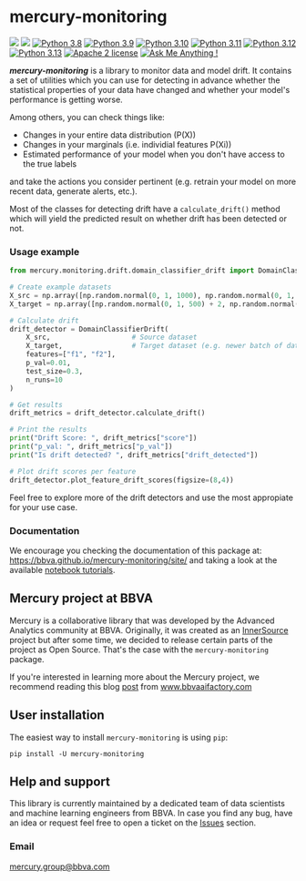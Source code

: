 # mercury-monitoring

[![](https://github.com/BBVA/mercury-monitoring/actions/workflows/test.yml/badge.svg)](https://github.com/BBVA/mercury-monitoring)
![](https://img.shields.io/badge/latest-1.1.3-blue)
[![Python 3.8](https://img.shields.io/badge/python-3.8-blue.svg)](https://www.python.org/downloads/release/python-3816/)
[![Python 3.9](https://img.shields.io/badge/python-3.9-blue.svg)](https://www.python.org/downloads/release/python-3916/)
[![Python 3.10](https://img.shields.io/badge/python-3.10-blue.svg)](https://www.python.org/downloads/release/python-31011/)
[![Python 3.11](https://img.shields.io/badge/python-3.11-blue.svg)](https://www.python.org/downloads/release/python-3119/)
[![Python 3.12](https://img.shields.io/badge/python-3.12-blue.svg)](https://www.python.org/downloads/release/python-3128/)
[![Python 3.13](https://img.shields.io/badge/python-3.13-blue.svg)](https://www.python.org/downloads/release/python-3131/)
[![Apache 2 license](https://shields.io/badge/license-Apache%202-blue)](http://www.apache.org/licenses/LICENSE-2.0)
[![Ask Me Anything !](https://img.shields.io/badge/Ask%20me-anything-1abc9c.svg)](https://github.com/BBVA/mercury-monitoring/issues)

***mercury-monitoring*** is a library to monitor data and model drift. It contains a set of utilities which you can use for detecting in advance whether the statistical properties of your data have changed and whether your model's performance is getting worse.

Among others, you can check things like:

- Changes in your entire data distribution (P(X))
- Changes in your marginals (i.e. individial features P(Xi))
- Estimated performance of your model when you don't have access to the true labels

and take the actions you consider pertinent (e.g. retrain your model on more recent data, generate alerts, etc.).

Most of the classes for detecting drift have a `calculate_drift()` method which will yield the predicted result on whether drift has been detected or not.

### Usage example
```python
from mercury.monitoring.drift.domain_classifier_drift import DomainClassifierDrift

# Create example datasets
X_src = np.array([np.random.normal(0, 1, 1000), np.random.normal(0, 1, 1000)]).T
X_target = np.array([np.random.normal(0, 1, 500) + 2, np.random.normal(0, 1, 500)]).T

# Calculate drift
drift_detector = DomainClassifierDrift(
    X_src,                    # Source dataset
    X_target,                 # Target dataset (e.g. newer batch of data)
    features=["f1", "f2"],
    p_val=0.01,
    test_size=0.3,
    n_runs=10
)

# Get results
drift_metrics = drift_detector.calculate_drift()

# Print the results
print("Drift Score: ", drift_metrics["score"])
print("p_val: ", drift_metrics["p_val"])
print("Is drift detected? ", drift_metrics["drift_detected"])

# Plot drift scores per feature
drift_detector.plot_feature_drift_scores(figsize=(8,4))
```

Feel free to explore more of the drift detectors and use the most appropiate for your use case.

### Documentation
We encourage you checking the documentation of this package at: https://bbva.github.io/mercury-monitoring/site/ and taking a look at the available [notebook tutorials](https://github.com/BBVA/mercury-monitoring/tree/readme/tutorials).

## Mercury project at BBVA

Mercury is a collaborative library that was developed by the Advanced Analytics community at BBVA. Originally, it was created as an [InnerSource](https://en.wikipedia.org/wiki/Inner_source) project but after some time, we decided to release certain parts of the project as Open Source.
That's the case with the `mercury-monitoring` package.

If you're interested in learning more about the Mercury project, we recommend reading this blog [post](https://www.bbvaaifactory.com/mercury-acelerando-la-reutilizacion-en-ciencia-de-datos-dentro-de-bbva/) from www.bbvaaifactory.com

## User installation

The easiest way to install `mercury-monitoring` is using ``pip``:

    pip install -U mercury-monitoring

## Help and support

This library is currently maintained by a dedicated team of data scientists and machine learning engineers from BBVA.  In case you find any bug, have an idea or request feel free to open a ticket on the [Issues](https://github.com/BBVA/mercury-monitoring/issues) section.

### Email
mercury.group@bbva.com
